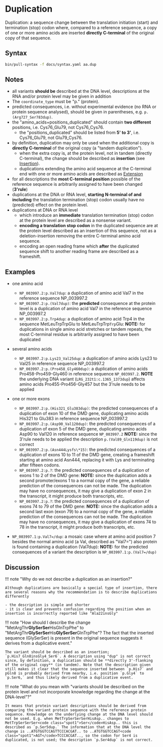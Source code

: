 # Duplication

<!-- ## Definition -->

Duplication: a sequence change between the translation initiation (start) and termination (stop) codon where, compared to a reference sequence, a copy of one or more amino acids are inserted **directly C-terminal** of the original copy of that sequence.

## Syntax

```sh exec="true"
bin/pull-syntax -f docs/syntax.yaml aa.dup
```

## Notes

- all variants **should be** described at the DNA level, descriptions at the RNA and/or protein level may be given in addition
- The `coordinate_type` must be "p." (protein).
- predicted consequences, i.e. without experimental evidence (no RNA or protein sequence analysed), should be given in parentheses, e.g. `p.(Arg727_Ser783dup)`.
- the "amino_acids+positions_duplicated" should contain **two different** positions, i.e. Cys76_Glu79, not Cys76_Cys76.
  - the "positions_duplicated" should be listed from **5' to 3'**, i.e. Cys76_Glu79, not Glu79_Cys76.
- by definition, duplication may only be used when the additional copy is **directly C-terminal** of the original copy (a "tandem duplication").
  - when the extra copy is, at the protein level, not in tandem (directly C-terminal), the change should be described as **insertion** (see [Insertion](insertion.md)).
  - duplications extending the amino acid sequence at the C-terminal end with one or more amino acids are described as [Extension](extension.md)
- for all descriptions the **most C-terminal position** possible of the reference sequence is arbitrarily assigned to have been changed (**3'rule**)
- duplications at the DNA or RNA level, **starting N-terminal of and including** the translation termination (stop) codon usually have no (predicted) effect on the protein level.
- duplications at DNA or RNA level
  - which introduce an **immediate** translation termination (stop) codon at the protein level are described as a nonsense variant.
  - **encoding a translation stop codon** in the duplicated sequence are at the protein level described as an insertion of this sequence, not as a deletion-insertion removing the entire C-terminal amino acid sequence.
  - encoding an open reading frame which **after** the duplicated sequence shift to another reading frame are described as a frameshift.

## Examples

- one amino acid

  - `NP_003997.2:p.Val7dup`: a duplication of amino acid Val7 in the reference sequence NP_003997.2
  - `NP_003997.2:p.(Val7dup)`: the **predicted** consequence at the protein level is a duplication of amino acid Val7 in the reference sequence NP_003997.2
  - `NP_003997.2:p.Trp4dup`: a duplication of amino acid Trp4 in the sequence MetLeuTrpTrpGlu to MetLeuTrpTrp<code class="spot1">Trp</code>Glu: **NOTE:** for duplications in single amino acid stretches or tandem repeats, the most C-terminal residue is arbitrarily assigned to have been duplicated

- several amino acids

  - `NP_003997.2:p.Lys23_Val25dup`: a duplication of amino acids Lys23 to Val25 in reference sequence NP_003997.2
  - `NP_003997.2:p.(Pro458_Gly460dup)`: a duplication of amino acids Pro458-Pro459-Gly460 in reference sequence `NP_003997.2`. **NOTE** the underlying DNA variant (`LRG_232t1:c.1365_1373dup`) affects amino acids Pro455-Pro456-Gly457 but the 3'rule needs to be applied

- one or more exons

  - `NP_003997.2:p.(His321_Glu383dup)`: the predicted consequences of a duplication of exon 10 of the DMD gene, duplicating amino acids His321 to Glu383 in reference sequence NP_003997.2
  - `NP_003997.2:p.(Asp90_Val120dup)`: the predicted consequences of a duplication of exon 5 of the DMD gene, duplicating amino acids Asp90 to Val120 in reference sequence `NP_003997.2` **NOTE:** since the 3'rule needs to be applied the description `p.(Val89_Gln119dup)` is not correct
  - `NP_003997.2:p.(Asn444Lysfs\*15)`: the predicted consequences of a duplication of exons 10 to 11 of the DMD gene, creating a frameshift starting at amino acid Asn444, replacing it with Lys and terminating after fifteen codons.
  - `NP_003997.2:p.?`: the predicted consequences of a duplication of exons 1 to 2 of the DMD gene: **NOTE:** since the duplication adds a second promoter/exons 1 to a normal copy of the gene, a reliable prediction of the consequences can not be made. The duplication may have no consequences, it may give a duplication of exon 2 in the transcript, it might produce both transcripts, etc.
  - `NP_003997.2:p.?`: the predicted consequences of a duplication of exons 74 to 79 of the DMD gene: **NOTE:** since the duplication adds a second last exon (exon 79) to a normal copy of the gene, a reliable prediction of the consequences can not be made. The duplication may have no consequences, it may give a duplication of exons 74 to 78 in the transcript, it might produce both transcripts, etc.

- `NP_003997.1:p.Val7=/dup`: a mosaic case where at amino acid position 7 besides the normal amino acid (a Val, described as "Val7=") also protein is found containing a duplication (Val7dup): **NOTE:** for the predicted consequences of a variant the description is `NP_003997.1:p.(Val7=/dup)`

## Discussion

!!! note "Why do we not describe a duplication as an insertion?"

    Although duplications are basically a special type of insertion, there are several reasons why the recommendation is to describe duplications differently

    - the description is simple and shorter
    - it is clear and prevents confusion regarding the position when an insertion is incorrectly reported like "Ala22insGly"

!!! note "How should I describe the change "MetArgThr**GlySerSer**HisGlnTrpPhe" to "MetArgThr**GlySerSer**His**GlySerSer**GlnTrpPhe"? The fact that the inserted sequence (GlySerSer) is present in the original sequence suggests it derives from a duplicative event."

    The variant should be described as an insertion; `p.His7_Gln8insGly4_Ser6`. A description using "dup" is not correct since, by definition, a duplication should be **directly 3'-flanking of the original copy** (in tandem). Note that the description given still makes it clear that the sequence inserted between `p.His7` and pGln8 is probably derived from nearby, i.e. position `p.Gly4` to `p.Ser6,` and thus likely derived from a duplicative event.

!!! note "What do you mean with "variants should be described on the protein level and not incorporate knowledge regarding the change at the DNA-level"?"

    It means that protein variant descriptions should be derived from comparing the variant protein sequence with the reference protein sequence. Knowledge on the underlying change at the DNA level should not be used. E.g. when MetTrpSerSerSerHisAsp.. changes to MetTrpSerSerSer<code class="spot1">Ser</code>HisAsp.. this is described as `p.Ser5dup.` The information that at the DNA level the change is ..ATGTGGTCCAGTTCCCACGAT.. to ..ATGTGGTCCAGT<code class="spot1">AGT</code>TCCCACGAT.., so the codon for Ser4 is duplicated, is not used; the description `p.Ser4dup` is not correct.
